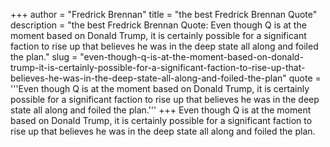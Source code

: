 +++
author = "Fredrick Brennan"
title = "the best Fredrick Brennan Quote"
description = "the best Fredrick Brennan Quote: Even though Q is at the moment based on Donald Trump, it is certainly possible for a significant faction to rise up that believes he was in the deep state all along and foiled the plan."
slug = "even-though-q-is-at-the-moment-based-on-donald-trump-it-is-certainly-possible-for-a-significant-faction-to-rise-up-that-believes-he-was-in-the-deep-state-all-along-and-foiled-the-plan"
quote = '''Even though Q is at the moment based on Donald Trump, it is certainly possible for a significant faction to rise up that believes he was in the deep state all along and foiled the plan.'''
+++
Even though Q is at the moment based on Donald Trump, it is certainly possible for a significant faction to rise up that believes he was in the deep state all along and foiled the plan.
